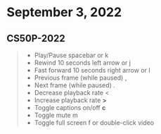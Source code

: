 # September 3, 2022

## CS50P-2022

> - Play/Pause	spacebar or k
> - Rewind 10 seconds	left arrow or j
> - Fast forward 10 seconds	right arrow or l
> - Previous frame (while paused)	,
> - Next frame (while paused)	.
> - Decrease playback rate	<
> - Increase playback rate	**>**
> - Toggle captions on/off	**c**
> - Toggle mute	m
> - Toggle full screen	f or double-click video
